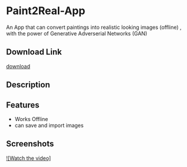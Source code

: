 # Paint2Real-App
An App that can convert paintings into realistic looking images (offline) , with the power of Generative Adverserial Networks (GAN)
## Download Link
[download](https://t.me/AB_Apps/8/15)
## Description


## Features
- Works Offline
- can save and import images

## Screenshots
 
[![Watch the video]](Paint2Real.mp4)
